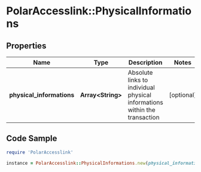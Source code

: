 # PolarAccesslink::PhysicalInformations

## Properties

Name | Type | Description | Notes
------------ | ------------- | ------------- | -------------
**physical_informations** | **Array&lt;String&gt;** | Absolute links to individual physical informations within the transaction | [optional]

## Code Sample

```ruby
require 'PolarAccesslink'

instance = PolarAccesslink::PhysicalInformations.new(physical_informations: [&quot;https://www.polaraccesslink.com/v3/users/12/physical-information-transactions/12/physical-informations/56&quot;,&quot;https://www.polaraccesslink.com/v3/users/12/physical-information-transactions/12/physical-informations/120&quot;])
```


